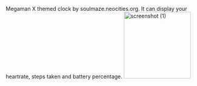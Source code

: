 Megaman X themed clock by soulmaze.neocities.org. It can display your heartrate, steps taken and battery percentage.
<img width="176" height="176" alt="screenshot (1)" src="https://github.com/user-attachments/assets/622ed19f-fa3d-4782-a12e-f3e64d0e6ff5" />

